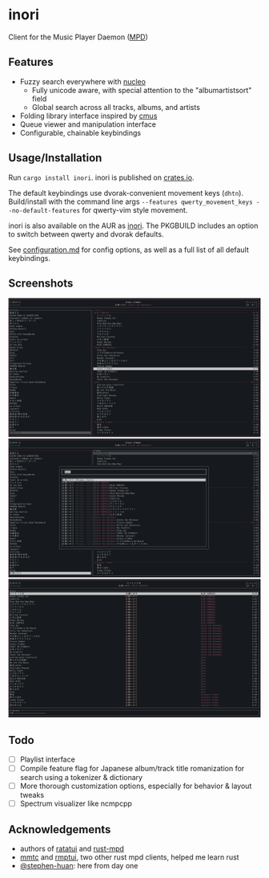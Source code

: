 # inori

Client for the Music Player Daemon ([MPD](https://www.musicpd.org/))

## Features

- Fuzzy search everywhere with
  [nucleo](https://github.com/helix-editor/nucleo)
  - Fully unicode aware, with special attention to the "albumartistsort"
    field
  - Global search across all tracks, albums, and artists
- Folding library interface inspired by [cmus](https://cmus.github.io/)
- Queue viewer and manipulation interface
- Configurable, chainable keybindings

## Usage/Installation

Run `cargo install inori`. inori is published on [crates.io](https://crates.io/crates/inori).

The default keybindings use dvorak-convenient movement keys (`dhtn`).
Build/install with the command line args
`--features qwerty_movement_keys --no-default-features` for qwerty-vim
style movement.

inori is also available on the AUR as [inori](https://aur.archlinux.org/packages/inori).
The PKGBUILD includes an option to switch between qwerty and dvorak defaults.

See [configuration.md](./CONFIGURATION.md) for config options, as well
as a full list of all default keybindings.

## Screenshots

![](./images/library.png) ![](./images/search.png)
![](./images/queue.png)

## Todo
- [ ] Playlist interface
- [ ] Compile feature flag for Japanese album/track title romanization for search using a tokenizer & dictionary
- [ ] More thorough customization options, especially for behavior & layout tweaks
- [ ] Spectrum visualizer like ncmpcpp

## Acknowledgements

- authors of [ratatui](https://ratatui.rs/) and
  [rust-mpd](https://docs.rs/mpd/latest/mpd/)
- [mmtc](https://github.com/figsoda/mmtc) and
  [rmptui](https://github.com/krolyxon/rmptui), two other rust mpd
  clients, helped me learn rust
- [@stephen-huan](https://github.com/stephen-huan): here from day one
